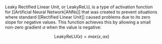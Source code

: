 Leaky Rectified Linear Unit, or LeakyReLU, is a type of activation function for [[Artificial Neural Network|ANNs]] that was created to prevent situations where standard [[Rectified Linear Unit]] caused problems due to its zero slope for negative values. This function achieves this by allowing a small non-zero gradient $\alpha$ when the value is negative:

$$ \text{LeakyReLU}(x) = max(x, \alpha x) $$ 